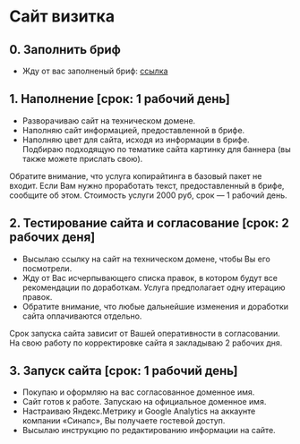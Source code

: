 # Сайт визитка

## 0. Заполнить бриф
 * Жду от вас заполненый бриф: <a href='https://www.synapse-studio.ru/start/corporate-small'>сcылка</a>

## 1. Наполнение [срок: 1 рабочий день]
 * Разворачиваю сайт на техническом домене.
 * Наполняю сайт информацией, предоставленной в брифе.
 * Наполняю цвет для сайта, исходя из информации в брифе. Подбираю подходящую по тематике сайта картинку для баннера (вы также можете прислать свою).

Обратите внимание, что услуга копирайтинга в базовый пакет не входит. Если Вам нужно проработать текст, предоставленный в брифе, сообщите об этом. Стоимость услуги 2000 руб, срок — 1 рабочий день.

## 2. Тестирование сайта и согласование [срок: 2 рабочих деня]
 * Высылаю ссылку на сайт на техническом домене, чтобы Вы его посмотрели.
 * Жду от Вас исчерпывающего списка правок, в котором будут все рекомендации по доработкам. Услуга предполагает одну итерацию правок.
 * Обратите внимание, что любые дальнейшие изменения и доработки сайта оплачиваются отдельно.

Срок запуска сайта зависит от Вашей оперативности в согласовании. На свою работу по корректировке сайта я закладываю 2 рабочих дня. 

## 3. Запуск сайта [срок: 1 рабочий день]
 * Покупаю и оформляю на вас согласованное доменное имя.
 * Сайт готов к работе. Запускаю на официальное доменное имя. 
 * Настраиваю Яндекс.Метрику и Google Analytics на аккаунте компании «Синапс», Вы получаете гостевой доступ. 
 * Высылаю инструкцию по редактированию информации на сайте.
